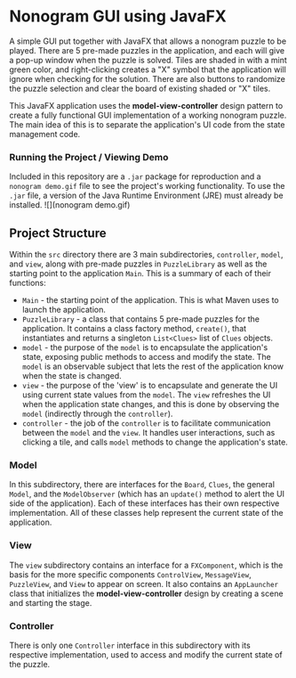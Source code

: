 # Nonogram GUI using JavaFX
A simple GUI put together with JavaFX that allows a nonogram puzzle to be played. There are 5 pre-made puzzles in the application,
and each will give a pop-up window when the puzzle is solved. Tiles are shaded in with a mint green color, and right-clicking
creates a "X" symbol that the application will ignore when checking for the solution. There are also buttons to randomize the
puzzle selection and clear the board of existing shaded or "X" tiles.

This JavaFX application uses the **model-view-controller** design pattern to create a fully functional GUI implementation of a 
working nonogram puzzle. The main idea of this is to separate the application's UI code from the state management code.


### Running the Project / Viewing Demo
Included in this repository are a `.jar` package for reproduction and a `nonogram demo.gif` file to see the project's working
functionality. To use the `.jar` file, a version of the Java Runtime Environment (JRE) must already be installed.
![](nonogram demo.gif)


## Project Structure
Within the `src` directory there are 3 main subdirectories, `controller`, `model`, and `view`, along with pre-made puzzles in
`PuzzleLibrary` as well as the starting point to the application `Main`. This is a summary of each of their functions:
* `Main` - the starting point of the application. This is what Maven uses to launch the application.
* `PuzzleLibrary` - a class that contains 5 pre-made puzzles for the application. It contains a class factory method, `create()`,
that instantiates and returns a singleton `List<Clues>` list of `Clues` objects.
* `model` - the purpose of the `model` is to encapsulate the application's state, exposing public methods to access and modify the state.
The `model` is an observable subject that lets the rest of the application know when the state is changed.
* `view` - the purpose of the 'view' is to encapsulate and generate the UI using current state values from the `model`. The `view` 
refreshes the UI when the application state changes, and this is done by observing the `model` (indirectly through the `controller`).
* `controller` - the job of the `controller` is to facilitate communication between the `model` and the `view`. It handles user 
interactions, such as clicking a tile, and calls `model` methods to change the application's state.

### Model
In this subdirectory, there are interfaces for the `Board`, `Clues`, the general `Model`, and the `ModelObserver` 
(which has an `update()` method to alert the UI side of the application). Each of these interfaces has their own respective 
implementation. All of these classes help represent the current state of the application.

### View
The `view` subdirectory contains an interface for a `FXComponent`, which is the basis for the more specific components `ControlView`,
`MessageView`, `PuzzleView`, and `View` to appear on screen. It also contains an `AppLauncher` class that initializes the
**model-view-controller** design by creating a scene and starting the stage.

### Controller
There is only one `Controller` interface in this subdirectory with its respective implementation, used to access and modify 
the current state of the puzzle.